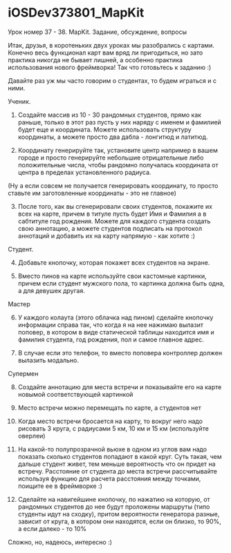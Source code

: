 # iOSDev373801_MapKit

Урок номер 37 - 38. MapKit. Задание, обсуждение, вопросы

Итак, друзья, в коротеньких двух уроках мы разобрались с картами. Конечно весь функционал карт вам вряд ли пригодиться, но зато практика никогда не бывает лишней, а особенно практика использования нового фреймворка! Так что готовьтесь к заданию :)

Давайте раз уж мы часто говорим о студентах, то будем играться и с ними.

Ученик. 

1. Создайте массив из 10 - 30 рандомных студентов, прямо как раньше, только в этот раз пусть у них наряду с именем и фамилией будет еще и координата. Можете использовать структуру координаты, а можете просто два дабла - лонгитюд и латитюд. 

2. Координату генерируйте так, установите центр например в вашем городе и просто генерируйте небольшие отрицательные либо положительные числа, чтобы рандомно получалась координата от центра в пределах установленного радиуса.

(Ну а если совсем не получается генерировать координату, то просто ставьте им заготовленные координаты - это не главное)

3. После того, как вы сгенерировали своих студентов, покажите их всех на карте, причем в титуле пусть будет Имя и Фамилия а в сабтитуле год рождения. Можете для каждого студента создать свою аннотацию, а можете студентов подписать на протокол аннотаций и добавить их на карту напрямую - как хотите :)

Студент.

4. Добавьте кнопочку, которая покажет всех студентов на экране.

5. Вместо пинов на карте используйте свои кастомные картинки, причем если студент мужского пола, то картинка должна быть одна, а для девушек другая.

Мастер

6. У каждого колаута (этого облачка над пином) сделайте кнопочку информации справа так, что когда я на нее нажимаю вылазит поповер, в котором в виде статической таблицы находится имя и фамилия студента, год рождения, пол и самое главное адрес.

7. В случае если это телефон, то вместо поповера контроллер должен вылазить модально.

Супермен

8. Создайте аннотацию для места встречи и показывайте его на карте новымой соответствующей картинкой

9. Место встречи можно перемещать по карте, а студентов нет

10. Когда место встречи бросается на карту, то вокруг него надо рисовать 3 круга, с радиусами 5 км, 10 км и 15 км (используйте оверлеи)

11. На какой-то полупрозрачной вьюхе в одном из углов вам надо показать сколько студентов попадают в какой круг. Суть такая, чем дальше студент живет, тем меньше вероятность что он придет на встречу. Расстояние от студента до места встречи рассчитывайте используя функцию для расчета расстояния между точками, поищите ее в фреймворке :)

12. Сделайте на навигейшине кнопочку, по нажатию на которую, от рандомных студентов до нее будут проложены маршруты (типо студенты идут на сходку), притом вероятности генератора разные, зависит от круга, в котором они находятся, если он близко, то 90%, а если далеко - то 10%

Сложно, но, надеюсь, интересно :)
